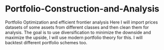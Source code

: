 # Portfolio-Construction-and-Analysis
Portfolio Optimization and efficient frontier analysis
Here I will import prices datasets of some assets from different classes and then clean them for analysis. The goal is to use diversification to minimize the downside and maximize the upside, I will use modern portfolio theory for this.
I will backtest different portfolio schemes too.
